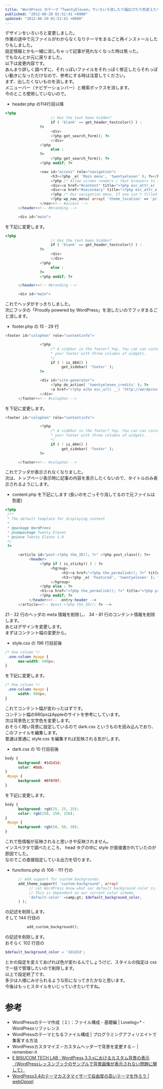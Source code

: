 ```yaml
---
title: "WordPress のテーマ「TwentyEleven」でいろいろ消したり幅広げたり色変えたりした"
published: "2012-06-29 01:52:41 +0900"
updated: "2012-06-29 01:52:41 +0900"
---
```


デザインをいろいろと変更しました。  
作業の途中で元ファイルがわからなくなりテーマをまるごと再インストールしたりもしました。  
設定情報とかも一緒に消しちゃって記事が見れなくなった時は焦った。  
でもなんとか元に戻りました。  
以下は変更内容です。  
あんまり詳しく調べずに、それっぽいファイルをそれっぽく修正したらそれっぽい動きになっただけなので、参考にする時は注意してください。  
まず、出したくないものを消します。  
メニューバー（ナビゲーションバー）と検索ボックスを消します。  
今のところ使用していないので。

- header.php の114行目以降

```php
<?php
                     // Has the text been hidden?
                     if ( 'blank' == get_header_textcolor() ) :
                ?>
                     <div>
                     <?php get_search_form(); ?>
                     </div>
                <?php
                     else :
                ?>
                     <?php get_search_form(); ?>
                <?php endif; ?>

                <nav id="access" role="navigation">
                     <h3><?php _e( 'Main menu', 'twentyeleven' ); ?></h3>
                     <?php /* Allow screen readers / text browsers to skip the navigation menu and get right to the good stuff. */ ?>
                     <div><a href="#content" title="<?php esc_attr_e( 'Skip to primary content', 'twentyeleven' ); ?>"><?php _e( 'Skip to primary content', 'twentyeleven' ); ?></a></div>
                     <div><a href="#secondary" title="<?php esc_attr_e( 'Skip to secondary content', 'twentyeleven' ); ?>"><?php _e( 'Skip to secondary content', 'twentyeleven' ); ?></a></div>
                     <?php /* Our navigation menu. If one isn't filled out, wp_nav_menu falls back to wp_page_menu. The menu assigned to the primary location is the one used. If one isn't assigned, the menu with the lowest ID is used. */ ?>
                     <?php wp_nav_menu( array( 'theme_location' => 'primary' ) ); ?>
                </nav><!-- #access -->
      </header><!-- #branding -->

      <div id="main">
```

を下記に変更します。

```php
<?php
                     // Has the text been hidden?
                     if ( 'blank' == get_header_textcolor() ) :
                ?>
                     <div>
                     </div>
                <?php
                     else :
                ?>
                <?php endif; ?>

      </header><!-- #branding -->

      <div id="main">
```

これでヘッダがすっきりしました。  
次にフッタの「Proudly powered by WordPress」を消したいのでフッダまるごと消します。

- footer.php の 15 - 29 行

```php
<footer id="colophon" role="contentinfo">

                <?php
                     /* A sidebar in the footer? Yep. You can can customize
                     * your footer with three columns of widgets.
                     */
                     if ( ! is_404() )
                          get_sidebar( 'footer' );
                ?>

                <div id="site-generator">
                     <?php do_action( 'twentyeleven_credits' ); ?>
                     <a href="<?php echo esc_url( __( 'http://wordpress.org/', 'twentyeleven' ) ); ?>" title="<?php esc_attr_e( 'Semantic Personal Publishing Platform', 'twentyeleven' ); ?>" rel="generator"><?php printf( __( 'Proudly powered by %s', 'twentyeleven' ), 'WordPress' ); ?></a>
                </div>
      </footer><!-- #colophon -->
```

を下記に変更します。

```php
<footer id="colophon" role="contentinfo">

                <?php
                     /* A sidebar in the footer? Yep. You can can customize
                     * your footer with three columns of widgets.
                     */
                     if ( ! is_404() )
                          get_sidebar( 'footer' );
                ?>

      </footer><!-- #colophon -->
```

これでフッダが表示されなくなりました。  
次は、トップページ表示時に記事の内容を表示したくないので、タイトルのみ表示されるようにします。

- content.php を下記にします (長いのをごっそり消してるので元ファイルは割愛)

```php
<?php
 /**
 * The default template for displaying content
 *
 * @package WordPress
 * @subpackage Twenty_Eleven
 * @since Twenty Eleven 1.0
 */
 ?>

      <article id="post-<?php the_ID(); ?>" <?php post_class(); ?>>
           <header>
                <?php if ( is_sticky() ) : ?>
                     <hgroup>
                          <h2><a href="<?php the_permalink(); ?>" title="<?php printf( esc_attr__( 'Permalink to %s', 'twentyeleven' ), the_title_attribute( 'echo=0' ) ); ?>" rel="bookmark"><?php the_title(); ?></a></h2>
                          <h3><?php _e( 'Featured', 'twentyeleven' ); ?></h3>
                     </hgroup>
                <?php else : ?>
                <h1><a href="<?php the_permalink(); ?>" title="<?php printf( esc_attr__( 'Permalink to %s', 'twentyeleven' ), the_title_attribute( 'echo=0' ) ); ?>" rel="bookmark"><?php the_title(); ?></a></h1>
                <?php endif; ?>
           </header><!-- .entry-header -->
      </article><!-- #post-<?php the_ID(); ?> -->
```

21 - 32 行のヘッダの meta 情報を削除し、 34 - 81 行のコンテント情報を削除します。  
あとはデザインを変更します。  
まずはコンテント幅の変更から。

- style.css の 196 行目前後

```css
/* One column */
 .one-column #page {
      max-width: 690px;
}
```

を下記に変更します。

```css
/* One column */
 .one-column #page {
      width: 980px;
}
```

これでコンテント幅が変わったはずです。  
コンテント幅の980pxはAppleのサイトを参考にしています。  
次は背景色と文字色を変更します。  
おそらく暗い背景に設定しているので dark.css というものを読み込んでおり、このファイルを編集します。  
普通は普通に style.css を編集すれば反映される気がします。

- dark.css の 10 行目前後

```css
body {
      background: #1d1d1d;
      color: #bbb;
}
 #page {
      background: #0f0f0f;
}
```

を下記に変更します。

```css
body {
      background: rgb(25, 25, 25);
      color: rgb(250, 250, 250);
}
 #page {
      background: rgb(50, 50, 50);
}
```

これで色情報が反映されると思いきや反映されません。  
インスペクタで調べたところ、 head タグの中に style が直接書かれていたのが原因でした。  
なのでこの直接指定している出力を切ります。

- functions.php の 106 - 111 行の

```php
      // Add support for custom backgrounds.
      add_theme_support( 'custom-background', array(
           // Let WordPress know what our default background color is.
           // This is dependent on our current color scheme.
           'default-color' =&amp;gt; $default_background_color,
      ) );
```

の記述を削除します。  
そして 144 行目の

```php
          add_custom_background();
```

の記述を削除します。  
おそらく 102 行目の

```php
$default_background_color = '1d1d1d';
```

とかの指定を変えてあげれば色が変わるんでしょうけど、スタイルの指定は css で一括で管理したいので削除します。  
以上で設定終了です。  
多少は人様にみせられるような形になってきたかなと思います。  
今後はもっとスタイルをいじっていきたいですね。

# 参考

- WordPressのテーマ作成（１）：ファイル構成 - 基礎編 | Lovelog+* - WordPressリファレンス
- WordPressのテーマとなるファイル構成 | プログラミングアフィリエイトで集客する方法
- WordPressカスタマイズ－カスタムヘッダーで背景を変更する－ | remember-it
- [E BISUCOM TECH LAB : WordPress 3.3.xにおけるカスタム背景の表示 （WordPressレッスンブックのサンプルで背景画像が表示されない問題に関して）](http://ebisu.com/memo/custom_background/)
- [WordPress3.4のテーマカスタマイザーで自由度の高いテーマを作ろう | webOpixel](http://www.webopixel.net/wordpress/586.html)
